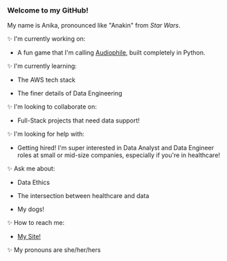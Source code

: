 ### Welcome to my GitHub!

My name is Anika, pronounced like "Anakin" from _Star Wars_.

✨ I'm currently working on:

- A fun game that I'm calling [Audiophile](https://github.com/AnikaZN/Audiophile), built completely in Python.

✨ I'm currently learning:

- The AWS tech stack

- The finer details of Data Engineering

✨ I'm looking to collaborate on:

- Full-Stack projects that need data support!

✨ I'm looking for help with:

- Getting hired! I'm super interested in Data Analyst and Data Engineer roles at small or mid-size companies, especially if you're in healthcare!

✨ Ask me about:

- Data Ethics

- The intersection between healthcare and data

- My dogs!

✨ How to reach me:

- [My Site!](https://anikanacey.wixsite.com/website)

✨ My pronouns are she/her/hers

<!--
**AnikaZN/AnikaZN** is a ✨ _special_ ✨ repository because its `README.md` (this file) appears on your GitHub profile.

Here are some ideas to get you started:

- 🔭 I’m currently working on ...
- 🌱 I’m currently learning ...
- 👯 I’m looking to collaborate on ...
- 🤔 I’m looking for help with ...
- 💬 Ask me about ...
- 📫 How to reach me: ...
- 😄 Pronouns: ...
- ⚡ Fun fact: ...
-->
